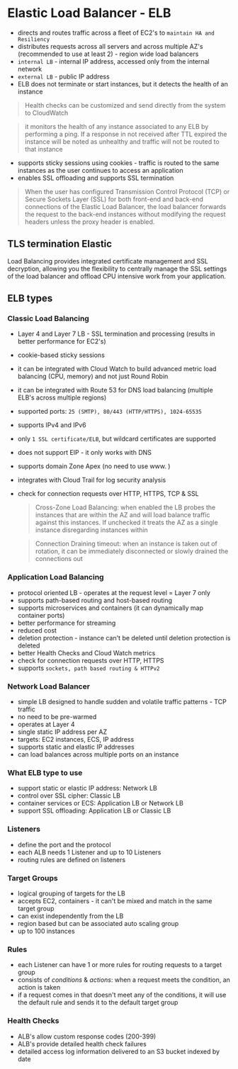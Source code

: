 # Elastic Load Balancer - ELB #

- directs and routes traffic across a fleet of EC2's to `maintain HA and Resiliency`
- distributes requests across all servers and across multiple AZ's (recommended to use at least 2) - region wide load balancers
- `internal LB` - internal IP address, accessed only from the internal network 
- `external LB` - public IP address
- ELB does not terminate or start instances, but it detects the health of an instance

> Health checks can be customized and send directly from the system to CloudWatch

> it monitors the health of any instance associated to any ELB by performing a ping. If a response in not received after TTL expired the instance will be noted as unhealthy and traffic will not be routed to that instance

- supports sticky sessions using cookies - traffic is routed to the same instances as the user continues to access an application
- enables SSL offloading and supports SSL termination

> When the user has configured Transmission Control Protocol (TCP) or Secure Sockets Layer (SSL) for both front-end and back-end connections of the Elastic Load Balancer, the load balancer forwards the request to the back-end instances without modifying the request headers unless the proxy header is enabled. 

## TLS termination Elastic ##
Load Balancing provides integrated certificate management and SSL decryption, allowing you the flexibility to centrally manage the SSL settings of the load balancer and offload CPU intensive work from your application.

## ELB types ##

### Classic Load Balancing ###
- Layer 4 and Layer 7 LB - SSL termination and processing (results in better performance for EC2's)
- cookie-based sticky sessions
- it can be integrated with Cloud Watch to build advanced metric load balancing (CPU, memory) and not just Round Robin 
- it can be integrated with Route 53 for DNS load balancing (multiple ELB's across multiple regions)
- supported ports: `25 (SMTP), 80/443 (HTTP/HTTPS), 1024-65535`
- supports IPv4 and IPv6
- only `1 SSL certificate/ELB`, but wildcard certificates are supported
- does not support EIP - it only works with DNS
- supports domain Zone Apex (no need to use www. )
- integrates with Cloud Trail for log security analysis
- check for connection requests over HTTP, HTTPS, TCP & SSL
  
    > Cross-Zone Load Balancing: when enabled the LB probes the instances that are within the AZ and will load balance traffic against this instances. If unchecked it treats the AZ as a single instance disregarding instances within
    
    > Connection Draining timeout: when an instance is taken out of rotation, it can be immediately disconnected or slowly drained the connections out
  
### Application Load Balancing ###
- protocol oriented LB - operates at the request level = Layer 7 only
- supports path-based routing and host-based routing
- supports microservices and containers (it can dynamically map container ports)
- better performance for streaming
- reduced cost
- deletion protection - instance can't be deleted until deletion protection is deleted
- better Health Checks and Cloud Watch metrics
- check for connection requests over HTTP, HTTPS
- supports `sockets, path based routing & HTTPv2` 
  
 ### Network Load Balancer ###
 - simple LB designed to handle sudden and volatile traffic patterns - TCP traffic
 - no need to be pre-warmed
 - operates at Layer 4
 - single static IP address per AZ
 - targets: EC2 instances, ECS, IP address
 - supports static and elastic IP addresses
 - can load balances across multiple ports on an instance
 
 ### What ELB type to use ###
 - support static or elastic IP address: Network LB
 - control over SSL cipher: Classic LB
 - container services or ECS: Application LB or Network LB
 - support SSL offloading: Application LB or Classic LB
 
### Listeners ###
  - define the port and the protocol
  - each ALB needs 1 Listener and up to 10 Listeners
  - routing rules are defined on listeners
  
### Target Groups ###
  - logical grouping of targets for the LB
  - accepts EC2, containers - it can't be mixed and match in the same target group
  - can exist independently from the LB
  - region based but can be associated auto scaling group
  - up to 100 instances
  
### Rules ###
  - each Listener can have 1 or more rules for routing requests to a target group
  - consists of _conditions_ & _actions_: when a request meets the condition, an action is taken
  - if a request comes in that doesn't meet any of the conditions, it will use the default rule and sends it to the default target group
  
### Health Checks ###
  - ALB's allow custom response codes (200-399)
  - ALB's provide detailed health check failures
  - detailed access log information delivered to an S3 bucket indexed by date
